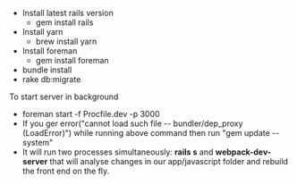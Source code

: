  - Install latest rails version 
    - gem install rails
 - Install yarn 
    - brew install yarn
 - Install foreman 
    - gem install foreman
 - bundle install
 - rake db:migrate
 
 To start server in background
   - foreman start -f Procfile.dev -p 3000
   - If you ger error("cannot load such file -- bundler/dep_proxy (LoadError)") while running above command then run "gem update --system"
   - It will run two processes simultaneously: <b>rails s</b> and <b>webpack-dev-server</b> that will analyse changes in our app/javascript folder and rebuild the front end on the fly.


